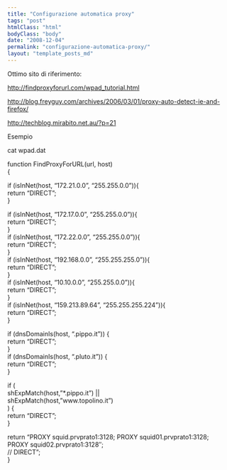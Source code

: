 ```yaml
---
title: "Configurazione automatica proxy"
tags: "post"
htmlClass: "html"
bodyClass: "body"
date: "2008-12-04"
permalink: "configurazione-automatica-proxy/"
layout: "template_posts_md"
---
```

<p>Ottimo sito di riferimento:</p>
<p><a href="http://findproxyforurl.com/wpad_tutorial.html">http://findproxyforurl.com/wpad_tutorial.html</a></p>
<p><a href="http://blog.freyguy.com/archives/2006/03/01/proxy-auto-detect-ie-and-firefox/">http://blog.freyguy.com/archives/2006/03/01/proxy-auto-detect-ie-and-firefox/</a></p>
<p><a href="http://techblog.mirabito.net.au/?p=21">http://techblog.mirabito.net.au/?p=21</a></p>
<p>Esempio</p>
<p>cat wpad.dat</p>
<p>function FindProxyForURL(url, host)<br />
{</p>
<p>if (isInNet(host, &#8220;172.21.0.0&#8221;, &#8220;255.255.0.0&#8221;)){<br />
return &#8220;DIRECT&#8221;;<br />
}</p>
<p>if (isInNet(host, &#8220;172.17.0.0&#8221;, &#8220;255.255.0.0&#8221;)){<br />
return &#8220;DIRECT&#8221;;<br />
}<br />
if (isInNet(host, &#8220;172.22.0.0&#8221;, &#8220;255.255.0.0&#8221;)){<br />
return &#8220;DIRECT&#8221;;<br />
}<br />
if (isInNet(host, &#8220;192.168.0.0&#8221;, &#8220;255.255.255.0&#8221;)){<br />
return &#8220;DIRECT&#8221;;<br />
}<br />
if (isInNet(host, &#8220;10.10.0.0&#8221;, &#8220;255.255.0.0&#8221;)){<br />
return &#8220;DIRECT&#8221;;<br />
}<br />
if (isInNet(host, &#8220;159.213.89.64&#8221;, &#8220;255.255.255.224&#8221;)){<br />
return &#8220;DIRECT&#8221;;<br />
}</p>
<p>if (dnsDomainIs(host, &#8220;.pippo.it&#8221;)) {<br />
return &#8220;DIRECT&#8221;;<br />
}<br />
if (dnsDomainIs(host, &#8220;.pluto.it&#8221;)) {<br />
return &#8220;DIRECT&#8221;;<br />
}</p>
<p>if (<br />
shExpMatch(host,&#8221;*.pippo.it&#8221;) ||<br />
shExpMatch(host,&#8221;www.topolino.it&#8221;)<br />
) {<br />
return &#8220;DIRECT&#8221;;<br />
}</p>
<p>return &#8220;PROXY squid.prvprato1:3128; PROXY squid01.prvprato1:3128; PROXY squid02.prvprato1:3128&#8243;;<br />
// DIRECT&#8221;;<br />
}</p>
